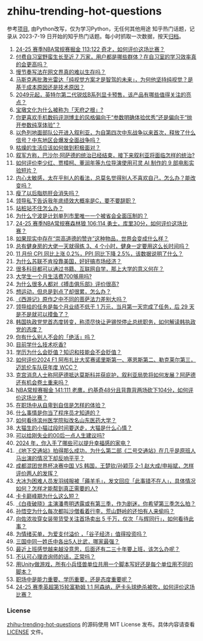 # zhihu-trending-hot-questions
参考[项目](https://github.com/justjavac/zhihu-trending-hot-questions), 由Python改写，仅为学习Python，无任何其他用途
知乎热门话题，记录从 2023-7-19
日开始的知乎热门话题。每小时抓取一次数据，按天[归档](./data)。
<!-- BEGIN -->
<!-- 最后更新时间 2024-12-09 05:24:10.584025 -->
1. [24-25 赛季NBA常规赛掘金 113:122 奇才，如何评价这场比赛？](https://www.zhihu.com/question/6269389147)
1. [付费自习室野蛮生长至近 7 万家，用户都是哪些群体？在自习室的学习效率真的会更高吗？](https://www.zhihu.com/question/6129520200)
1. [慢节奏写法在网文界真的难以生存吗？](https://www.zhihu.com/question/5964425133)
1. [马斯克再批激光雷达「纯视觉方案才是智驾的未来」，为何他坚持纯视觉？是基于成本原因还是技术原因？](https://www.zhihu.com/question/6097111100)
1. [2049元起，英特尔第二代锐炫B系列显卡预售，该产品有哪些值得关注的亮点？](https://www.zhihu.com/question/5931529838)
1. [宝墩文化为什么被称为「天府之根」?](https://www.zhihu.com/question/6024289207)
1. [你更喜欢手机数码评测博主的风格偏向于“参数明确体验优秀”还是偏向于“抛开参数纯享体验”？](https://www.zhihu.com/question/6208425922)
1. [以色列地面部队公开进入叙利亚，为自第四次中东战争以来首次，释放了什么信号？中东地区会爆发全面战争吗？](https://www.zhihu.com/question/6348258008)
1. [枯燥的生活应该如何做到积极面对？](https://www.zhihu.com/question/659992210)
1. [叙军方称，巴沙尔·阿萨德的统治已经结束，接下来叙利亚将面临怎样的统治?](https://www.zhihu.com/question/6282653022)
1. [如何评价李少红、贾樟柯、董润年等九位导演使用可灵 AI 制作的 9 部电影实验短片？](https://www.zhihu.com/question/6143392593)
1. [内心太敏感，太在乎别人的看法，总莫名觉得别人不喜欢自己，怎么办？能改变吗？](https://www.zhihu.com/question/5978883687)
1. [瘦了以后脂肪肝会消失吗？](https://www.zhihu.com/question/3690365100)
1. [领导私下告诉我年底绩效大概率是C，要不要辞职？](https://www.zhihu.com/question/5831436183)
1. [站桩站不住怎么办？](https://www.zhihu.com/question/3283965462)
1. [为什么宁波是计划单列市里唯一一个被省会全面压制的？](https://www.zhihu.com/question/578870052)
1. [24-25 赛季NBA常规赛森林狼 106:114 勇士，库里30分，如何评价这场比赛？](https://www.zhihu.com/question/6353037455)
1. [如果现实中存在“崇高道德的赞许”这种物品，世界会变成什么样？](https://www.zhihu.com/question/6203469406)
1. [总有健身房的大佬一天就得练 3、4 个小时，健身一定要用这么长时间吗？](https://www.zhihu.com/question/667518241)
1. [11 月份 CPI 同比上涨 0.2%，PPI 同比下降 2.5%，该数据说明了什么？](https://www.zhihu.com/question/6353720781)
1. [为什么苏联不肯投靠美国，好好搞市场经济？](https://www.zhihu.com/question/5959857144)
1. [很多科目都可以通过书籍、互联网自学，那上大学的意义何在？](https://www.zhihu.com/question/329016249)
1. [大学生一个月生活费700够用吗?](https://www.zhihu.com/question/6060571881)
1. [为什么很多人都对《搏击俱乐部》评价很高?](https://www.zhihu.com/question/30210145)
1. [想运动，但总是到点了却很累，怎么办？](https://www.zhihu.com/question/6229651743)
1. [《西游记》原作之中不同的菩萨法力差别大吗？](https://www.zhihu.com/question/5425712831)
1. [领导给的任务是每个月业绩不低于 1 万元，当月第一天完成了任务，后 29 天是不是就可以摸鱼了？](https://www.zhihu.com/question/5707877909)
1. [韩国执政党党首态度转变，称须尽快让尹锡悦停止总统职务，如何解读韩执政党的态度？](https://www.zhihu.com/question/6099505323)
1. [你有什么别人不会的「绝活」吗？](https://www.zhihu.com/question/562815454)
1. [目前学什么技术吃香?](https://www.zhihu.com/question/642842638)
1. [学历为什么会贬值？知识和技能会不会贬值？](https://www.zhihu.com/question/5908132971)
1. [如何评价2024 F1 阿布扎比大奖赛诺里斯第一、塞恩斯第二、勒克莱尔第三，迈凯伦车队获年度 WCC？](https://www.zhihu.com/question/6320514430)
1. [克宫消息人士称阿萨德抵达莫斯科并获庇护，叙利亚局势将如何发展？阿萨德还有机会卷土重来吗？](https://www.zhihu.com/question/6347507147)
1. [NBA常规赛掘金 141:111 老鹰，约基奇48分且背靠背两场砍下104分，如何评价这场比赛？](https://www.zhihu.com/question/6353009517)
1. [在职场中从自卑到自信是怎样的体验？](https://www.zhihu.com/question/489238465)
1. [什么事情是你当了程序员才知道的？](https://www.zhihu.com/question/6067440358)
1. [如何看待滨州医学院拟改名山东医药大学？](https://www.zhihu.com/question/5906967024)
1. [大猫生的小猫过段时间要送走，大猫是什么心情？](https://www.zhihu.com/question/412869550)
1. [可以给刚失业的00后一点人生建议吗?](https://www.zhihu.com/question/1722031777)
1. [2024 年，你入手了哪些可以提升幸福感的家电？](https://www.zhihu.com/question/5858422925)
1. [《地下交通站》拍得那么成功，为什么第二部《二号交通站》在几乎是原班人马出演的情况下却反响平平？](https://www.zhihu.com/question/558247060)
1. [成都混团世界杯决赛中国 VS 韩国，王楚钦/孙颖莎 2-1 赵大成/申裕斌，怎样评价两人的发挥？](https://www.zhihu.com/question/6310204304)
1. [大冰为困难人员发羽绒服被「薅羊毛」，发文回应「此事错不在人」，具体情况如何？怎样才能帮到真正需要的人?](https://www.zhihu.com/question/6286354819)
1. [卡卡巅峰期为什么这么短？](https://www.zhihu.com/question/36278521)
1. [《白夜破晓》主演潘粤明透露或有第三季，作为剧迷，你希望第三季怎么拍？](https://www.zhihu.com/question/6215261023)
1. [孙悟空为什么每次都叫沙僧看着行李，荒山野岭的还怕有人来偷吗？](https://www.zhihu.com/question/2673686131)
1. [向佐浓妆穿女装带货受关注首场卖出 5 千万，仅次「与辉同行」，如何看待此事？](https://www.zhihu.com/question/6129689772)
1. [为情绪买单，为爱支付溢价 ，「谷子经济」值得投资吗？](https://www.zhihu.com/question/5966251784)
1. [三国中同一姓氏中各出5人比武，哪家最强？](https://www.zhihu.com/question/6099338893)
1. [最近上班感觉越来越没意思，后面还有二三十年要上班，该怎么办呢？](https://www.zhihu.com/question/5703257394)
1. [不认可心理咨询师的话，正常吗？](https://www.zhihu.com/question/812637508)
1. [用Unity做游戏，所有小兵怪兽单位共用一个脚本写好还是每个单位用不同的脚本？](https://www.zhihu.com/question/4138646817)
1. [职场中是能力重要、学历重要，还是态度重要呢？](https://www.zhihu.com/question/3064622008)
1. [24-25 赛季英超第15轮富勒姆 1:1 阿森纳，萨卡头球绝杀被吹，如何评价这场比赛？](https://www.zhihu.com/question/6322298623)
<!-- END -->
### License
[zhihu-trending-hot-questions](https://github.com/yaogengzhu/zhihu-trending-hot-questions)
的源码使用 MIT License 发布。具体内容请查看 [LICENSE](./LICENSE) 文件。
